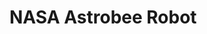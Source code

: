 # NASA Astrobee Robot

<live-code>
<template>
<!--
  Collada model of NASA's Astrobee robot loaded into a space station scene.
  Model from https://github.com/nasa/astrobee_media/tree/master/astrobee_freeflyer/meshes.
-->

<base href="${host}" /><script src="./importmap.js"></script>

<style>
  html,
  body {
    width: 100%;
    height: 100%;
    margin: 0;
    background: #27304d;
  }
  lume-scene {
    touch-action: none;
  }
</style>

<script>
  import('lume/dist/examples/LoadingIcon.js')
</script>

<astrobee-app id="astrobee">

<script type="module">
  import {defineElements, booleanAttribute, Element, element, attribute, html} from 'lume'

  const bodyModelUrl = '/examples/nasa-astrobee-robot/astrobee/body.dae'
  const pmcModelUrl = '/examples/nasa-astrobee-robot/astrobee/pmc.dae'
  const pmcSkinModelUrl = '/examples/nasa-astrobee-robot/astrobee/pmc_skin_.dae'
  const pmcBumperModelUrl = '/examples/nasa-astrobee-robot/astrobee/pmc_bumper.dae'

  // Find more at https://blog.kuula.co/360-images-ruben-frosali
  const lunaStation = '/examples/nasa-astrobee-robot/luna-station.jpg'

  // Registers the LUME elements with their default tag names.
  defineElements()

  // Long live HTML elements!

  element('astrobee-app')((() => {
    class App extends Element {
      constructor() {
        super()

        this.rotationDirection = 1 // clockwise
        this.rotationAmount = 0.2 // degrees

        this.rotationEnabled = true
        this.view = 'free'

        this.astrobee
        this.sceneContainer
        this.loading
        this.models = []
      }

      template = () => html`
        <>
          <loading-icon ref=${el => this.loading = el}></loading-icon>

          <div class="sceneContainer hidden" ref=${el => this.sceneContainer = el}>
            <lume-scene webgl enable-css="false" environment=${() => lunaStation}>
              <lume-element3d align-point="0.5 0.5 0.5">
                <lume-camera-rig
                  ref=${el => this.cameraRig = el}
                  active=${() => this.view === 'free'}
                  vertical-angle="30"
                  min-distance="0.4"
                  max-distance="6"
                  dolly-speed="0.002"
                  distance="2"
                />
                <lume-element3d rotation=${() => [this.view === 'top' ? -90 : 0, 0, 0]}>
                  <lume-perspective-camera ref=${el => this.freeCam = el} active=${() => this.view !== 'free'} position="0 0 0.7" />
                </lume-element3d>
              </lume-element3d>

              <lume-point-light intensity="0.3" align-point="0.5 0.5 0.5" color="#a3ffff" position="0 90 0" />
              <lume-point-light intensity="0.3" align-point="0.5 0.5 0.5" color="#a3ffff" position="0 -90 0" />
              <lume-point-light intensity="0.3" align-point="0.5 0.5 0.5" color="#a3ffff" position="0 0 90" />
              <lume-point-light intensity="0.3" align-point="0.5 0.5 0.5" color="#a3ffff" position="0 0 -90" />
              <lume-point-light intensity="0.3" align-point="0.5 0.5 0.5" color="#a3ffff" position="90 80 0" />
              <lume-point-light intensity="0.3" align-point="0.5 0.5 0.5" color="#a3ffff" position="90 -80 0" />
              <lume-point-light intensity="0.3" align-point="0.5 0.5 0.5" color="#a3ffff" position="-90 80 0" />
              <lume-point-light intensity="0.3" align-point="0.5 0.5 0.5" color="#a3ffff" position="-90 -80 0" />

              <lume-element3d ref=${el => this.astrobee = el} align-point="0.5 0.5 0.5" rotation=${() => this.astrobeeRotation}>
                <lume-collada-model ref=${el => this.models.push(el)} src=${() => bodyModelUrl} />
                <lume-collada-model ref=${el => this.models.push(el)} src=${() => pmcModelUrl} />
                <lume-collada-model ref=${el => this.models.push(el)} src=${() => pmcSkinModelUrl} />
                <lume-collada-model ref=${el => this.models.push(el)} src=${() => pmcBumperModelUrl} />

                <comment style="display:none">The other side.</comment>
                <lume-element3d scale="1 1 -1">
                  <lume-collada-model ref=${el => this.models.push(el)} src=${() => pmcModelUrl} />
                  <lume-collada-model ref=${el => this.models.push(el)} src=${() => pmcSkinModelUrl} />
                  <lume-collada-model ref=${el => this.models.push(el)} src=${() => pmcBumperModelUrl} />
                </lume-element3d>
              </lume-element3d>

              <lume-sphere
                has="basic-material"
                texture=${() => lunaStation}
                color="white"
                align-point="0.5 0.5 0.5"
                mount-point="0.5 0.5 0.5"
                size="100 100 100"
                sidedness="double"
                cast-shadow="false"
                receive-shadow="false"
              />
            </lume-scene>
          </div>

          <div class="ui">
            <fieldset>
              <legend>Rotation</legend>
              <label>
                <input type="checkbox" checked=${() => this.rotationEnabled} onChange=${this.toggleRotation} />&nbsp;
                Enable rotation.
              </label>
              <br />
              <label>
                <input
                  type="checkbox"
                  checked=${() => this.rotationDirection < 0}
                  onChange=${this.toggleRotationDirection}
                />&nbsp;
                Clockwise rotation.
              </label>
            </fieldset>
            <fieldset>
              <legend>View</legend>
              <label>
                <input type="radio" name="side" checked=${() => this.view === 'side'} onChange=${this.changeView} />&nbsp;
                Side view.
              </label>
              <br />
              <label>
                <input type="radio" name="top" checked=${() => this.view === 'top'} onChange=${this.changeView} />&nbsp;
                Top view
              </label>
              <br />
              <label>
                <input type="radio" name="free" checked=${() => this.view === 'free'} onChange=${this.changeView} />&nbsp;
                Free view
              </label>
            </fieldset>
          </div>
        </>
      `

      css = /*css*/ `
        :host {
          width: 100%;
          height: 100%;
        }

        loading-icon {
          --loading-icon-color: 117, 199, 199; /*light teal*/
          position: absolute;
          top: 50%; left: 50%;
          transform: translate(-50%, -50%);
          width: 10px; height: 10px;
        }

        .sceneContainer { width: 100%; height: 100%; }

        .ui {
          position: absolute;
          margin: 15px;
          padding: 10px;
          top: 0;
          left: 0;
          color: white;
          font-family: sans-serif;
          background: rgba(0, 0, 0, 0.6);
          border-radius: 7px;
        }

        fieldset legend {
          color: #75c7c7;
        }
        fieldset {
          border-color: #75c7c7;
          border-radius: 4px;
        }
        fieldset:nth-child(2) legend {
          color: #c595c9;
        }
        fieldset:nth-child(2) {
          border-color: #c595c9;
        }

        .hidden { display: none; }
      `

      astrobeeRotation = (x, y, z, _time) => [
        x,
        y + this.rotationAmount * this.rotationDirection,
        z,
      ]

      toggleRotation = () => {
        this.rotationEnabled = !this.rotationEnabled

        if (this.rotationEnabled) this.astrobee.rotation = this.astrobeeRotation
        else this.astrobee.rotation = () => false // stops rotation
      }

      toggleRotationDirection = () => (this.rotationDirection *= -1)

      changeView = (event) => {
        const input = event.target

        if (input.checked) this.view = input.name
      }

      async connectedCallback() {
        super.connectedCallback()

        const rigCam = this.cameraRig.shadowRoot.querySelector('lume-perspective-camera')
        rigCam.near = this.freeCam.near = 0.1
        rigCam.far = this.freeCam.far = 110

        const promises = []

        for (const model of this.models)
          promises.push(new Promise(resolve => model.addEventListener('load', resolve)))

        await Promise.all(promises)

        this.sceneContainer.classList.remove('hidden')
        this.loading.remove()
      }
    }

    App.observedAttributes = {
      rotationDirection: attribute.number(1),
      rotationAmount: attribute.number(1),
      rotationEnabled: attribute.boolean(true),
      view: attribute.string('free'),
    }

    return App
  })())
</script>
</template>
</live-code>
